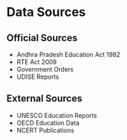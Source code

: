 # Data Sources

## Official Sources

- Andhra Pradesh Education Act 1982
- RTE Act 2009
- Government Orders
- UDISE Reports

## External Sources

- UNESCO Education Reports
- OECD Education Data
- NCERT Publications






